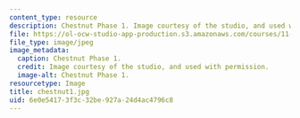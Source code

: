 ```yaml
---
content_type: resource
description: Chestnut Phase 1. Image courtesy of the studio, and used with permission.
file: https://ol-ocw-studio-app-production.s3.amazonaws.com/courses/11-945-springfield-studio-spring-2004/6e0e54173f3c32be927a24d4ac4796c8_chestnut1.jpg
file_type: image/jpeg
image_metadata:
  caption: Chestnut Phase 1.
  credit: Image courtesy of the studio, and used with permission.
  image-alt: Chestnut Phase 1.
resourcetype: Image
title: chestnut1.jpg
uid: 6e0e5417-3f3c-32be-927a-24d4ac4796c8
---
```


